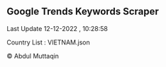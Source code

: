 

## Google Trends Keywords Scraper 
 
Last Update 12-12-2022 , 10:28:58

Country List :
VIETNAM.json



© Abdul Muttaqin 
